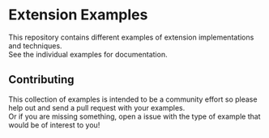 # Extension Examples  
This repository contains different examples of extension implementations and techniques.  
See the individual examples for documentation.  
  
## Contributing  
This collection of examples is intended to be a community effort so please help out and send a pull request with your examples.  
Or if you are missing something, open a issue with the type of example that would be of interest to you!